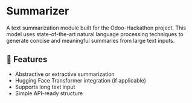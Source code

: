 # Summarizer

A text summarization module built for the Odoo-Hackathon project. This model uses state-of-the-art natural language processing techniques to generate concise and meaningful summaries from large text inputs.

## 📌 Features

- Abstractive or extractive summarization
- Hugging Face Transformer integration (if applicable)
- Supports long text input
- Simple API-ready structure
